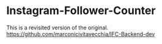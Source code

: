 # Instagram-Follower-Counter
This is a revisited version of the original.
https://github.com/marconicivitavecchia/IFC-Backend-dev
